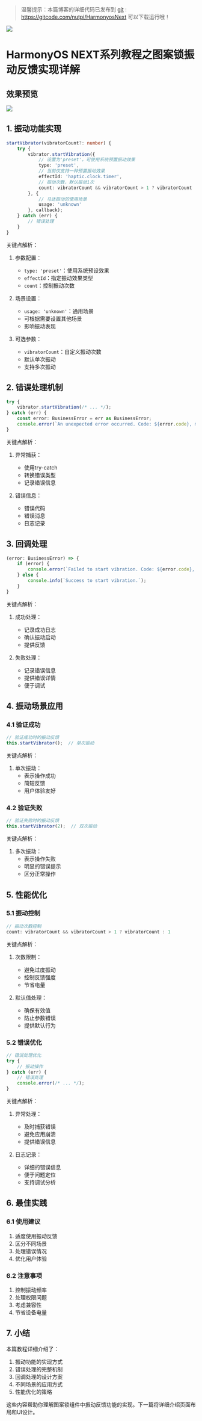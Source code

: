 > 温馨提示：本篇博客的详细代码已发布到 [git](https://gitcode.com/nutpi/HarmonyosNext) : https://gitcode.com/nutpi/HarmonyosNext 可以下载运行哦！

![](https://files.mdnice.com/user/47561/e7866215-2919-4450-90eb-21112b7974a1.png)
# HarmonyOS NEXT系列教程之图案锁振动反馈实现详解

## 效果预览

![](https://files.mdnice.com/user/47561/2f1ef0ab-9b7b-4ef9-97e7-7e631fa96084.gif)
## 1. 振动功能实现

```typescript
startVibrator(vibratorCount?: number) {
    try {
        vibrator.startVibration({
            // 设置为'preset'，可使用系统预置振动效果
            type: 'preset',
            // 当前仅支持一种预置振动效果
            effectId: 'haptic.clock.timer',
            // 振动次数，默认振动1次
            count: vibratorCount && vibratorCount > 1 ? vibratorCount : 1
        }, {
            // 马达振动的使用场景
            usage: 'unknown'
        }, callback);
    } catch (err) {
        // 错误处理
    }
}
```

关键点解析：
1. 参数配置：
   - `type: 'preset'`：使用系统预设效果
   - `effectId`：指定振动效果类型
   - `count`：控制振动次数

2. 场景设置：
   - `usage: 'unknown'`：通用场景
   - 可根据需要设置其他场景
   - 影响振动表现

3. 可选参数：
   - `vibratorCount`：自定义振动次数
   - 默认单次振动
   - 支持多次振动

## 2. 错误处理机制

```typescript
try {
    vibrator.startVibration(/* ... */);
} catch (err) {
    const error: BusinessError = err as BusinessError;
    console.error(`An unexpected error occurred. Code: ${error.code}, message: ${error.message}`);
}
```

关键点解析：
1. 异常捕获：
   - 使用try-catch
   - 转换错误类型
   - 记录错误信息

2. 错误信息：
   - 错误代码
   - 错误消息
   - 日志记录

## 3. 回调处理

```typescript
(error: BusinessError) => {
    if (error) {
        console.error(`Failed to start vibration. Code: ${error.code}, message: ${error.message}`);
    } else {
        console.info(`Success to start vibration.`);
    }
}
```

关键点解析：
1. 成功处理：
   - 记录成功日志
   - 确认振动启动
   - 提供反馈

2. 失败处理：
   - 记录错误信息
   - 提供错误详情
   - 便于调试

## 4. 振动场景应用

### 4.1 验证成功
```typescript
// 验证成功时的振动反馈
this.startVibrator();  // 单次振动
```

关键点解析：
1. 单次振动：
   - 表示操作成功
   - 简短反馈
   - 用户体验友好

### 4.2 验证失败
```typescript
// 验证失败时的振动反馈
this.startVibrator(2);  // 双次振动
```

关键点解析：
1. 多次振动：
   - 表示操作失败
   - 明显的错误提示
   - 区分正常操作

## 5. 性能优化

### 5.1 振动控制
```typescript
// 振动次数控制
count: vibratorCount && vibratorCount > 1 ? vibratorCount : 1
```

关键点解析：
1. 次数限制：
   - 避免过度振动
   - 控制反馈强度
   - 节省电量

2. 默认值处理：
   - 确保有效值
   - 防止参数错误
   - 提供默认行为

### 5.2 错误优化
```typescript
// 错误处理优化
try {
    // 振动操作
} catch (err) {
    // 错误处理
    console.error(/* ... */);
}
```

关键点解析：
1. 异常处理：
   - 及时捕获错误
   - 避免应用崩溃
   - 提供错误信息

2. 日志记录：
   - 详细的错误信息
   - 便于问题定位
   - 支持调试分析

## 6. 最佳实践

### 6.1 使用建议
1. 适度使用振动反馈
2. 区分不同场景
3. 处理错误情况
4. 优化用户体验

### 6.2 注意事项
1. 控制振动频率
2. 处理权限问题
3. 考虑兼容性
4. 节省设备电量

## 7. 小结

本篇教程详细介绍了：
1. 振动功能的实现方式
2. 错误处理的完整机制
3. 回调处理的设计方案
4. 不同场景的应用方式
5. 性能优化的策略

这些内容帮助你理解图案锁组件中振动反馈功能的实现。下一篇将详细介绍页面布局和UI设计。

